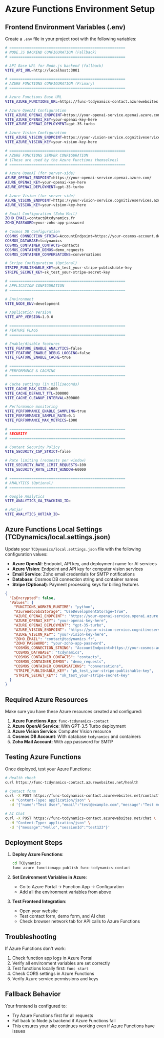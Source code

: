 # Azure Functions Environment Setup

## Frontend Environment Variables (.env)

Create a `.env` file in your project root with the following variables:

```bash
# =====================================================
# NODE.JS BACKEND CONFIGURATION (Fallback)
# =====================================================

# API Base URL for Node.js backend (fallback)
VITE_API_URL=http://localhost:3001

# =====================================================
# AZURE FUNCTIONS CONFIGURATION (Primary)
# =====================================================

# Azure Functions Base URL
VITE_AZURE_FUNCTIONS_URL=https://func-tcdynamics-contact.azurewebsites.net

# Azure OpenAI Configuration
VITE_AZURE_OPENAI_ENDPOINT=https://your-openai-service.openai.azure.com/
VITE_AZURE_OPENAI_KEY=your-openai-key-here
VITE_AZURE_OPENAI_DEPLOYMENT=gpt-35-turbo

# Azure Vision Configuration
VITE_AZURE_VISION_ENDPOINT=https://your-vision-service.cognitiveservices.azure.com/
VITE_AZURE_VISION_KEY=your-vision-key-here

# =====================================================
# AZURE FUNCTIONS SERVER CONFIGURATION
# (These are used by the Azure Functions themselves)
# =====================================================

# Azure OpenAI (for server-side)
AZURE_OPENAI_ENDPOINT=https://your-openai-service.openai.azure.com/
AZURE_OPENAI_KEY=your-openai-key-here
AZURE_OPENAI_DEPLOYMENT=gpt-35-turbo

# Azure Vision (for server-side)
AZURE_VISION_ENDPOINT=https://your-vision-service.cognitiveservices.azure.com/
AZURE_VISION_KEY=your-vision-key-here

# Email Configuration (Zoho Mail)
ZOHO_EMAIL=contact@tcdynamics.fr
ZOHO_PASSWORD=your-zoho-app-password

# Cosmos DB Configuration
COSMOS_CONNECTION_STRING=AccountEndpoint=https://your-cosmos-account.documents.azure.com:443/;AccountKey=your-cosmos-account-key;
COSMOS_DATABASE=tcdynamics
COSMOS_CONTAINER_CONTACTS=contacts
COSMOS_CONTAINER_DEMOS=demo_requests
COSMOS_CONTAINER_CONVERSATIONS=conversations

# Stripe Configuration (Optional)
STRIPE_PUBLISHABLE_KEY=pk_test_your-stripe-publishable-key
STRIPE_SECRET_KEY=sk_test_your-stripe-secret-key

# =====================================================
# APPLICATION CONFIGURATION
# =====================================================

# Environment
VITE_NODE_ENV=development

# Application Version
VITE_APP_VERSION=1.0.0

# =====================================================
# FEATURE FLAGS
# =====================================================

# Enable/disable features
VITE_FEATURE_ENABLE_ANALYTICS=false
VITE_FEATURE_ENABLE_DEBUG_LOGGING=false
VITE_FEATURE_ENABLE_CACHE=true

# =====================================================
# PERFORMANCE & CACHING
# =====================================================

# Cache settings (in milliseconds)
VITE_CACHE_MAX_SIZE=1000
VITE_CACHE_DEFAULT_TTL=300000
VITE_CACHE_CLEANUP_INTERVAL=300000

# Performance monitoring
VITE_PERFORMANCE_ENABLE_SAMPLING=true
VITE_PERFORMANCE_SAMPLE_RATE=0.1
VITE_PERFORMANCE_MAX_METRICS=1000

# =====================================================
# SECURITY
# =====================================================

# Content Security Policy
VITE_SECURITY_CSP_STRICT=false

# Rate limiting (requests per window)
VITE_SECURITY_RATE_LIMIT_REQUESTS=100
VITE_SECURITY_RATE_LIMIT_WINDOW=60000

# =====================================================
# ANALYTICS (Optional)
# =====================================================

# Google Analytics
VITE_ANALYTICS_GA_TRACKING_ID=

# Hotjar
VITE_ANALYTICS_HOTJAR_ID=
```

## Azure Functions Local Settings (TCDynamics/local.settings.json)

Update your `TCDynamics/local.settings.json` file with the following configuration values:

- **Azure OpenAI**: Endpoint, API key, and deployment name for AI services
- **Azure Vision**: Endpoint and API key for computer vision services
- **Email Service**: Zoho email credentials for SMTP notifications
- **Database**: Cosmos DB connection string and container names
- **Stripe (Optional)**: Payment processing keys for billing features

```json
{
  "IsEncrypted": false,
  "Values": {
    "FUNCTIONS_WORKER_RUNTIME": "python",
    "AzureWebJobsStorage": "UseDevelopmentStorage=true",
    "AZURE_OPENAI_ENDPOINT": "https://your-openai-service.openai.azure.com/",
    "AZURE_OPENAI_KEY": "your-openai-key-here",
    "AZURE_OPENAI_DEPLOYMENT": "gpt-35-turbo",
    "AZURE_VISION_ENDPOINT": "https://your-vision-service.cognitiveservices.azure.com/",
    "AZURE_VISION_KEY": "your-vision-key-here",
    "ZOHO_EMAIL": "contact@tcdynamics.fr",
    "ZOHO_PASSWORD": "your-zoho-app-password",
    "COSMOS_CONNECTION_STRING": "AccountEndpoint=https://your-cosmos-account.documents.azure.com:443/;AccountKey=your-cosmos-account-key;",
    "COSMOS_DATABASE": "tcdynamics",
    "COSMOS_CONTAINER_CONTACTS": "contacts",
    "COSMOS_CONTAINER_DEMOS": "demo_requests",
    "COSMOS_CONTAINER_CONVERSATIONS": "conversations",
    "STRIPE_PUBLISHABLE_KEY": "pk_test_your-stripe-publishable-key",
    "STRIPE_SECRET_KEY": "sk_test_your-stripe-secret-key"
  }
}
```

## Required Azure Resources

Make sure you have these Azure resources created and configured:

1. **Azure Functions App**: `func-tcdynamics-contact`
2. **Azure OpenAI Service**: With GPT-3.5 Turbo deployment
3. **Azure Vision Service**: Computer Vision resource
4. **Cosmos DB Account**: With database `tcdynamics` and containers
5. **Zoho Mail Account**: With app password for SMTP

## Testing Azure Functions

Once deployed, test your Azure Functions:

```bash
# Health check
curl https://func-tcdynamics-contact.azurewebsites.net/health

# Contact form
curl -X POST https://func-tcdynamics-contact.azurewebsites.net/contactform \
  -H "Content-Type: application/json" \
  -d '{"name":"Test User","email":"test@example.com","message":"Test message"}'

# AI Chat
curl -X POST https://func-tcdynamics-contact.azurewebsites.net/chat \
  -H "Content-Type: application/json" \
  -d '{"message":"Hello","sessionId":"test123"}'
```

## Deployment Steps

1. **Deploy Azure Functions**:

   ```bash
   cd TCDynamics
   func azure functionapp publish func-tcdynamics-contact
   ```

2. **Set Environment Variables in Azure**:
   - Go to Azure Portal → Function App → Configuration
   - Add all the environment variables from above

3. **Test Frontend Integration**:
   - Open your website
   - Test contact form, demo form, and AI chat
   - Check browser network tab for API calls to Azure Functions

## Troubleshooting

If Azure Functions don't work:

1. Check function app logs in Azure Portal
2. Verify all environment variables are set correctly
3. Test functions locally first: `func start`
4. Check CORS settings in Azure Functions
5. Verify Azure service permissions and keys

## Fallback Behavior

Your frontend is configured to:

- Try Azure Functions first for all requests
- Fall back to Node.js backend if Azure Functions fail
- This ensures your site continues working even if Azure Functions have issues
